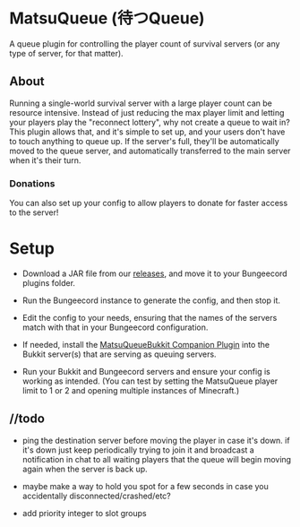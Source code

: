 # MatsuQueue (待つQueue)
A queue plugin for controlling the player count of survival servers (or any type of server, for that matter).

## About
Running a single-world survival server with a large player count can be resource intensive. Instead of just reducing the max player limit and letting your players play the "reconnect lottery", why not create a queue to wait in? This plugin allows that, and it's simple to set up, and your users don't have to touch anything to queue up. If the server's full, they'll be automatically moved to the queue server, and automatically transferred to the main server when it's their turn.

### Donations
You can also set up your config to allow players to donate for faster access to the server!

# Setup
- Download a JAR file from our [releases](https://github.com/EmotionalLove/MatsuQueueBungee/releases), and move it to your Bungeecord plugins folder.

- Run the Bungeecord instance to generate the config, and then stop it.

- Edit the config to your needs, ensuring that the names of the servers match with that in your Bungeecord configuration.

- If needed, install the [MatsuQueueBukkit Companion Plugin](https://github.com/EmotionalLove/MatsuQueueBukkit) into the Bukkit server(s) that are serving as queuing servers.

- Run your Bukkit and Bungeecord servers and ensure your config is working as intended. (You can test by setting the MatsuQueue player limit to 1 or 2 and opening multiple instances of Minecraft.)

## //todo
- ping the destination server before moving the player in case it's down. if it's down just keep periodically trying to join it and broadcast a notification in chat to all waiting players that the queue will begin moving again when the server is back up.

- maybe make a way to hold you spot for a few seconds in case you accidentally disconnected/crashed/etc?

- add priority integer to slot groups
